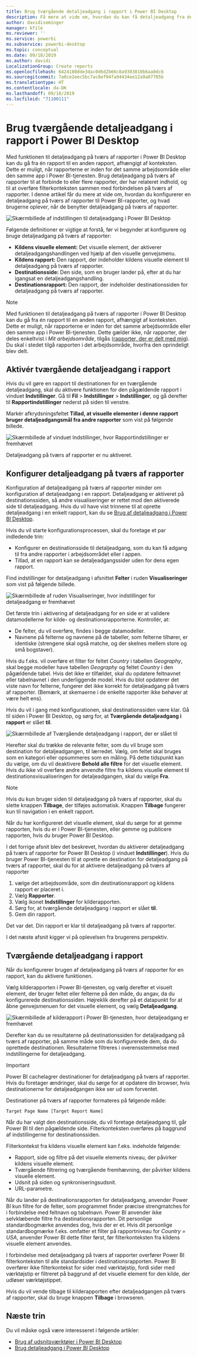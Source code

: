 ```yaml
---
title: Brug tværgående detaljeadgang i rapport i Power BI Desktop
description: Få mere at vide om, hvordan du kan få detaljeadgang fra én rapport til en anden i Power BI Desktop
author: davidiseminger
manager: kfile
ms.reviewer: ''
ms.service: powerbi
ms.subservice: powerbi-desktop
ms.topic: conceptual
ms.date: 09/18/2019
ms.author: davidi
LocalizationGroup: Create reports
ms.openlocfilehash: 6424180dde3dac0d6d2b66c8a9303810b6aa0dc6
ms.sourcegitcommit: 7a0ce2eec5bc7ac8ef94fa94434ee12a9a07705b
ms.translationtype: HT
ms.contentlocale: da-DK
ms.lasthandoff: 09/18/2019
ms.locfileid: "71100111"
---
```

# <a name="use-cross-report-drillthrough-in-power-bi-desktop"></a>Brug tværgående detaljeadgang i rapport i Power BI Desktop

Med funktionen til detaljeadgang på tværs af rapporter i Power BI Desktop kan du gå fra én rapport til en anden rapport, afhængigt af konteksten. Dette er muligt, når rapporterne er inden for det samme arbejdsområde eller den samme app i Power BI-tjenesten. Brug detaljeadgang på tværs af rapporter til at forbinde to eller flere rapporter, der har relateret indhold, og til at overføre filterkonteksten sammen med forbindelsen på tværs af rapporter. I denne artikel får du mere at vide om, hvordan du konfigurerer en detaljeadgang på tværs af rapporter til Power BI-rapporter, og hvad brugerne oplever, når de benytter detaljeadgang på tværs af rapporter.

![Skærmbillede af indstillingen til detaljeadgang i Power BI Desktop](media/desktop-cross-report-drill-through/cross-report-drill-through-01.png)

Følgende definitioner er vigtige at forstå, før vi begynder at konfigurere og bruge detaljeadgang på tværs af rapporter:

* **Kildens visuelle element:** Det visuelle element, der aktiverer detaljeadgangshandlingen ved hjælp af den visuelle genvejsmenu.
* **Kildens rapport:** Den rapport, der indeholder kildens visuelle element til detaljeadgang på tværs af rapporter.
* **Destinationsside:** Den side, som en bruger lander på, efter at du har igangsat en detaljeadgangshandling.
* **Destinationsrapport:** Den rapport, der indeholder destinationssiden for detaljeadgang på tværs af rapporter.


> [!NOTE]
> Med funktionen til detaljeadgang på tværs af rapporter i Power BI Desktop kan du gå fra én rapport til en anden rapport, afhængigt af konteksten. Dette er muligt, når rapporterne er inden for det samme arbejdsområde eller den samme app i Power BI-tjenesten. Dette gælder ikke, når rapporter, der deles enkeltvist i *Mit arbejdsområde*, tilgås ([rapporter, der er delt med mig](service-share-dashboards.md#share-a-dashboard-or-report)). Du skal i stedet tilgå rapporten i det arbejdsområde, hvorfra den oprindeligt blev delt.


## <a name="enable-cross-report-drillthrough"></a>Aktivér tværgående detaljeadgang i rapport

Hvis du vil gøre en rapport til destinationen for en tværgående detaljeadgang, skal du aktivere funktionen for den pågældende rapport i vinduet **Indstillinger**. Gå til **Fil** > **Indstillinger** > **Indstillinger**, og gå derefter til **Rapportindstillinger** nederst på siden til venstre.

Markér afkrydsningsfeltet **Tillad, at visuelle elementer i denne rapport bruger detaljeadgangsmål fra andre rapporter** som vist på følgende billede.

![Skærmbillede af vinduet Indstillinger, hvor Rapportindstillinger er fremhævet](media/desktop-cross-report-drill-through/cross-report-drill-through-02.png)

Detaljeadgang på tværs af rapporter er nu aktiveret.

## <a name="set-up-cross-report-drillthrough"></a>Konfigurer detaljeadgang på tværs af rapporter

Konfiguration af detaljeadgang på tværs af rapporter minder om konfiguration af detaljeadgang i en rapport. Detaljeadgang er aktiveret på destinationssiden, så andre visualiseringer er rettet mod den aktiverede side til detaljeadgang. Hvis du vil have vist trinnene til at oprette detaljeadgang i en enkelt rapport, kan du se [Brug af detaljeadgang i Power BI Desktop](desktop-drillthrough.md).

Hvis du vil starte konfigurationsprocessen, skal du foretage et par indledende trin:

* Konfigurer en destinationsside til detaljeadgang, som du kan få adgang til fra andre rapporter i arbejdsområdet eller i appen.
* Tillad, at en rapport kan se detaljeadgangssider uden for dens egen rapport.

Find indstillinger for detaljeadgang i afsnittet **Felter** i ruden **Visualiseringer** som vist på følgende billede.

![Skærmbillede af ruden Visualiseringer, hvor indstillinger for detaljeadgang er fremhævet](media/desktop-cross-report-drill-through/cross-report-drill-through-03.png)

Det første trin i aktivering af detaljeadgang for en side er at validere datamodellerne for kilde- og destinationsrapporterne. Kontrollér, at: 

* De felter, du vil overføre, findes i begge datamodeller.
* Navnene på felterne og navnene på de tabeller, som felterne tilhører, er identiske (strengene skal også matche, og der skelnes mellem store og små bogstaver).

Hvis du f.eks. vil overføre et filter for feltet *Country* i tabellen *Geography*, skal begge modeller have tabellen *Geography* og feltet *Country* i den pågældende tabel. Hvis det ikke er tilfældet, skal du opdatere feltnavnet eller tabelnavnet i den underliggende model. Hvis du blot opdaterer det viste navn for felterne, fungerer det ikke korrekt for detaljeadgang på tværs af rapporter. (Bemærk, at skemaerne i de enkelte rapporter ikke behøver at være helt ens).

Hvis du vil i gang med konfigurationen, skal destinationssiden være klar. Gå til siden i Power BI Desktop, og sørg for, at **Tværgående detaljeadgang i rapport** er slået **til**. 

![Skærmbillede af Tværgående detaljeadgang i rapport, der er slået til](media/desktop-cross-report-drill-through/cross-report-drill-through-03.png)

Herefter skal du trække de relevante felter, som du vil bruge som destination for detaljeadgangen, til lærredet. Vælg, om feltet skal bruges som en kategori eller opsummeres som en måling. På dette tidspunkt kan du vælge, om du vil deaktivere **Behold alle filtre** for det visuelle element. Hvis du ikke vil overføre andre anvendte filtre fra kildens visuelle element til destinationsvisualiseringen for detaljeadgangen, skal du vælge **Fra**.

> [!NOTE]
> Hvis du kun bruger siden til detaljeadgang på tværs af rapporter, skal du slette knappen **Tilbage**, der tilføjes automatisk. Knappen **Tilbage** fungerer kun til navigation i en enkelt rapport. 

Når du har konfigureret det visuelle element, skal du sørge for at gemme rapporten, hvis du er i Power BI-tjenesten, eller gemme og publicere rapporten, hvis du bruger Power BI Desktop.

I det forrige afsnit blev det beskrevet, hvordan du aktiverer detaljeadgang på tværs af rapporter for Power BI Desktop (i vinduet **Indstillinger**). Hvis du bruger Power BI-tjenesten til at oprette en destination for detaljeadgang på tværs af rapporter, skal du for at aktivere detaljeadgang på tværs af rapporter 

1. vælge det arbejdsområde, som din destinationsrapport og kildens rapport er placeret i.
2. Vælg **Rapporter**.
3. Vælg ikonet **Indstillinger** for kilderapporten.
4. Sørg for, at tværgående detaljeadgang i rapport er slået **til**.
5. Gem din rapport.

Det var det. Din rapport er klar til detaljeadgang på tværs af rapporter. 

I det næste afsnit kigger vi på oplevelsen fra brugerens perspektiv.

## <a name="cross-report-drillthrough-experience"></a>Tværgående detaljeadgang i rapport

Når du konfigurerer brugen af detaljeadgang på tværs af rapporter for en rapport, kan du aktivere funktionen.

Vælg kilderapporten i Power BI-tjenesten, og vælg derefter et visuelt element, der bruger feltet eller felterne på den måde, du angav, da du konfigurerede destinationssiden. Højreklik derefter på et datapunkt for at åbne genvejsmenuen for det visuelle element, og vælg **Detaljeadgang**.

![Skærmbillede af kilderapport i Power BI-tjenesten, hvor detaljeadgang er fremhævet](media/desktop-cross-report-drill-through/cross-report-drill-through-01.png)

Derefter kan du se resultaterne på destinationssiden for detaljeadgang på tværs af rapporter, på samme måde som du konfigurerede dem, da du oprettede destinationen. Resultaterne filtreres i overensstemmelse med indstillingerne for detaljeadgang.

> [!IMPORTANT]
> Power BI cachelagrer destinationer for detaljeadgang på tværs af rapporter. Hvis du foretager ændringer, skal du sørge for at opdatere din browser, hvis destinationerne for detaljeadgangen ikke ser ud som forventet. 

Destinationer på tværs af rapporter formateres på følgende måde: 

`Target Page Name [Target Report Name]`

Når du har valgt den destinationsside, du vil foretage detaljeadgang til, går Power BI til den pågældende side. Filterkonteksten overføres på baggrund af indstillingerne for destinationssiden. 

Filterkontekst fra kildens visuelle element kan f.eks. indeholde følgende: 

* Rapport, side og filtre på det visuelle elements niveau, der påvirker kildens visuelle element. 
* Tværgående filtrering og tværgående fremhævning, der påvirker kildens visuelle element. 
* Udsnit på siden og synkroniseringsudsnit.
* URL-parametre.

Når du lander på destinationsrapporten for detaljeadgang, anvender Power BI kun filtre for de felter, som programmet finder præcise strengmatches for i forbindelse med feltnavn og tabelnavn. Power BI anvender ikke selvklæbende filtre fra destinationsrapporten. Dit personlige standardbogmærke anvendes dog, hvis der er et. Hvis dit personlige standardbogmærke f.eks. omfatter et filter på rapportniveau for *Country = USA*, anvender Power BI dette filter først, før filterkonteksten fra kildens visuelle element anvendes. 

I forbindelse med detaljeadgang på tværs af rapporter overfører Power BI filterkonteksten til alle standardsider i destinationsrapporten. Power BI overfører ikke filterkontekst for sider med værktøjstip, fordi sider med værktøjstip er filtreret på baggrund af det visuelle element for den kilde, der udløser værktøjstippet.

Hvis du vil vende tilbage til kilderapporten efter detaljeadgangen på tværs af rapporter, skal du bruge knappen **Tilbage** i browseren. 

## <a name="next-steps"></a>Næste trin

Du vil måske også være interesseret i følgende artikler:

* [Brug af udsnitsværktøjer i Power BI Desktop](visuals/power-bi-visualization-slicers.md)
* [Brug detaljeadgang i Power BI Desktop](desktop-drillthrough.md)

